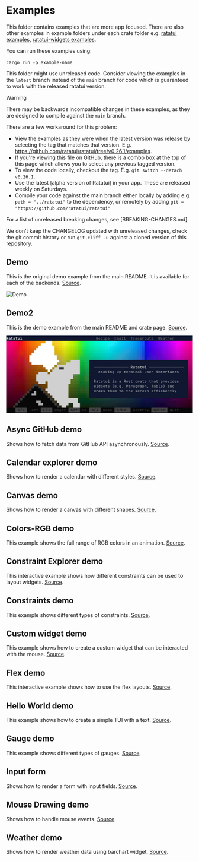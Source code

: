 # Examples

This folder contains examples that are more app focused. There are also other examples in example
folders under each crate folder e.g. [ratatui examples], [ratatui-widgets examples].

[ratatui examples]: ../ratatui/examples
[ratatui-widgets examples]: ../ratatui-widgets/examples

You can run these examples using:

```shell
cargo run -p example-name
```

This folder might use unreleased code. Consider viewing the examples in the `latest` branch instead
of the `main` branch for code which is guaranteed to work with the released ratatui version.

> [!WARNING]
>
> There may be backwards incompatible changes in these examples, as they are designed to compile
> against the `main` branch.
>
> There are a few workaround for this problem:
>
> - View the examples as they were when the latest version was release by selecting the tag that
>   matches that version. E.g. <https://github.com/ratatui/ratatui/tree/v0.26.1/examples>.
> - If you're viewing this file on GitHub, there is a combo box at the top of this page which
>   allows you to select any previous tagged version.
> - To view the code locally, checkout the tag. E.g. `git switch --detach v0.26.1`.
> - Use the latest [alpha version of Ratatui] in your app. These are released weekly on Saturdays.
> - Compile your code against the main branch either locally by adding e.g. `path = "../ratatui"` to
>   the dependency, or remotely by adding `git = "https://github.com/ratatui/ratatui"`
>
> For a list of unreleased breaking changes, see [BREAKING-CHANGES.md].
>
> We don't keep the CHANGELOG updated with unreleased changes, check the git commit history or run
> `git-cliff -u` against a cloned version of this repository.

## Demo

This is the original demo example from the main README. It is available for each of the backends.
[Source](./apps/demo/).

![Demo](https://github.com/ratatui/ratatui/blob/images/examples/demo.gif?raw=true)

## Demo2

This is the demo example from the main README and crate page. [Source](./apps/demo2/).

![Demo2](https://github.com/ratatui/ratatui/blob/images/examples/demo2.gif?raw=true)

## Async GitHub demo

Shows how to fetch data from GitHub API asynchronously. [Source](./apps/async-github/).

## Calendar explorer demo

Shows how to render a calendar with different styles. [Source](./apps/calendar-explorer/).

## Canvas demo

Shows how to render a canvas with different shapes. [Source](./apps/canvas/).

## Colors-RGB demo

This example shows the full range of RGB colors in an animation. [Source](./apps/colors-rgb/).

## Constraint Explorer demo

This interactive example shows how different constraints can be used to layout widgets. [Source](./apps/constraint-explorer/).

## Constraints demo

This example shows different types of constraints. [Source](./apps/constraints/).

## Custom widget demo

This example shows how to create a custom widget that can be interacted with the mouse. [Source](./apps/custom-widget/).

## Flex demo

This interactive example shows how to use the flex layouts. [Source](./apps/flex/).

## Hello World demo

This example shows how to create a simple TUI with a text. [Source](./apps/hello-world/).

## Gauge demo

This example shows different types of gauges. [Source](./apps/gauge/).

## Input form

Shows how to render a form with input fields. [Source](./apps/input-form/).

## Mouse Drawing demo

Shows how to handle mouse events. [Source](./apps/mouse-drawing/).

## Weather demo

Shows how to render weather data using barchart widget. [Source](./apps/weather/).
